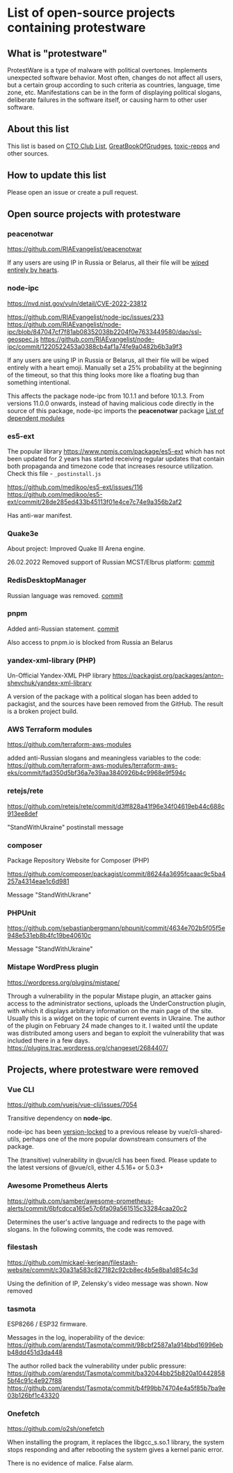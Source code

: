 # List of open-source projects containing protestware

## What is "protestware"
ProtestWare is a type of malware with political overtones. Implements unexpected software behavior. Most often, changes do not affect all users, but a certain group according to such criteria as countries, language, time zone, etc. Manifestations can be in the form of displaying political slogans, deliberate failures in the software itself, or causing harm to other user software.


## About this list

This list is based on [CTO Club List](https://docs.google.com/spreadsheets/d/1H3xPB4PgWeFcHjZ7NOPtrcya_Ua4jUolWm-7z9-jSpQ/htmlview?pru=AAABf7z88MA*ITSp0EBrKinw0LjFWZ9tzQ#gid=2074850979), [GreatBookOfGrudges](https://github.com/ThorgrimGrudgebearer/GreatBookOfGrudges), [toxic-repos](https://github.com/stravnik/toxic-repos) and other sources.


## How to update this list

Please open an issue or create a pull request.


Open source projects with protestware
-------------------------------------



### peacenotwar
<https://github.com/RIAEvangelist/peacenotwar>

If any users are using IP in Russia or Belarus, all their file will be [wiped entirely by hearts](https://security.snyk.io/vuln/SNYK-JS-PEACENOTWAR-2426724).

### node-ipc

<https://nvd.nist.gov/vuln/detail/CVE-2022-23812>

<https://github.com/RIAEvangelist/node-ipc/issues/233>
<https://github.com/RIAEvangelist/node-ipc/blob/847047cf7f81ab08352038b2204f0e7633449580/dao/ssl-geospec.js>
<https://github.com/RIAEvangelist/node-ipc/commit/1220522453a0388cb4af1a74fe9a0482b6b3a9f3>

If any users are using IP in Russia or Belarus, all their file will be wiped entirely with a heart emoji.
Manually set a 25% probability at the beginning of the timeout, so that this thing looks more like a floating bug than something intentional.

This affects the package node-ipc from 10.1.1 and before 10.1.3. From versions 11.0.0 onwards, instead of having malicious code directly in the source of this package, node-ipc imports the **peacenotwar** package
[List of dependent modules](https://github.com/zlw9991/node-ipc-dependencies-list/)

### es5-ext
The popular library <https://www.npmjs.com/package/es5-ext>  which has not been updated for 2 years has started receiving regular updates that contain both propaganda and timezone code that increases resource utilization. Check this file - `_postinstall.js`

<https://github.com/medikoo/es5-ext/issues/116>
<https://github.com/medikoo/es5-ext/commit/28de285ed433b45113f01e4ce7c74e9a356b2af2>

Has anti-war manifest.

### Quake3e

About project: Improved Quake III Arena engine.

26.02.2022 Removed support of Russian MCST/Elbrus platform: [commit](https://github.com/ec-/Quake3e/commit/50167f34e361bac156315e53efccb5a5d4acac80)

### RedisDesktopManager

Russian language was removed. [commit](https://github.com/uglide/RedisDesktopManager/commit/8b2b357d9d233100f84a69f81ed22b8caa04fa22)


### pnpm

Added anti-Russian statement. [commit](https://github.com/pnpm/pnpm/commit/3c328ec465c597ff558c1f38afbfe2a0c1b02a83)

Also access to pnpm.io is blocked from Russia an Belarus

### yandex-xml-library (PHP)

Un-Official Yandex-XML PHP library <https://packagist.org/packages/anton-shevchuk/yandex-xml-library>

A version of the package with a political slogan has been added to packagist, and the sources have been removed from the GitHub. The result is a broken project build.


### AWS Terraform modules
<https://github.com/terraform-aws-modules>

added anti-Russian slogans and meaningless variables to the code:
<https://github.com/terraform-aws-modules/terraform-aws-eks/commit/fad350d5bf36a7e39aa3840926b4c9968e9f594c>


### retejs/rete

<https://github.com/retejs/rete/commit/d3ff828a41f96e34f04619eb44c688c913ee8def>

"StandWithUkraine" postinstall message


### composer 

Package Repository Website for Composer (PHP)	

<https://github.com/composer/packagist/commit/86244a3695fcaaac9c5ba4257a4314eae1c6d981>

Message "StandWithUkrane"


### PHPUnit
<https://github.com/sebastianbergmann/phpunit/commit/4634e702b5f05f5e948e531eb8b4fc19be40610c>

Message "StandWithUkraine"


### Mistape WordPress plugin

<https://wordpress.org/plugins/mistape/>

Through a vulnerability in the popular Mistape plugin, an attacker gains access to the administrator sections, uploads the UnderConstruction plugin, with which it displays arbitrary information on the main page of the site. Usually this is a widget on the topic of current events in Ukraine. The author of the plugin on February 24 made changes to it. I waited until the update was distributed among users and began to exploit the vulnerability that was included there in a few days.
<https://plugins.trac.wordpress.org/changeset/2684407/>


Projects, where protestware were removed
----------------------------------------


### Vue CLI

<https://github.com/vuejs/vue-cli/issues/7054>

Transitive dependency on **node-ipc**.

node-ipc has been [version-locked](https://github.com/vuejs/vue-cli/issues/7051) to a previous release by vue/cli-shared-utils, perhaps one of the more popular downstream consumers of the package.

The (transitive) vulnerability in @vue/cli has been fixed. Please update to the latest versions of @vue/cli, either 4.5.16+ or 5.0.3+


### Awesome Prometheus Alerts	
<https://github.com/samber/awesome-prometheus-alerts/commit/6bfcdcca165e57c6fa09a561515c33284caa20c2>

Determines the user's active language and redirects to the page with slogans. In the following commits, the code was removed.


### filestash
https://github.com/mickael-kerjean/filestash-website/commit/c30a31a583c827182c92cb8ec4b5e8ba1d854c3d

Using the definition of IP, Zelensky's video message was shown. Now removed


### tasmota	
ESP8266 / ESP32 firmware.

Messages in the log, inoperability of the device:
<https://github.com/arendst/Tasmota/commit/98cbf2587a1a914bbd16996ebb48dd451d3da448>


The author rolled back the vulnerability under public pressure:
<https://github.com/arendst/Tasmota/commit/ba32044bb25b820a104428585bf4c91c4e927f88>
<https://github.com/arendst/Tasmota/commit/b4f99bb74704e4a5f85b7ba9e03b126bf1c43320>


### Onefetch

<https://github.com/o2sh/onefetch>

When installing the program, it replaces the libgcc_s.so.1 library, the system stops responding and after rebooting the system gives a kernel panic error.

There is no evidence of malice. False alarm.
